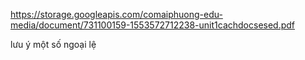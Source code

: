 https://storage.googleapis.com/comaiphuong-edu-media/document/731100159-1553572712238-unit1cachdocsesed.pdf

lưu ý một số ngoại lệ
